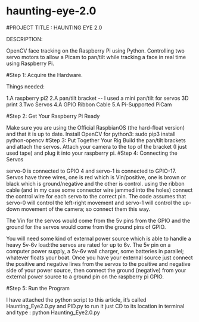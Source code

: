 # haunting-eye-2.0
#PROJECT TITLE : HAUNTING EYE 2.0

DESCRIPTION:

OpenCV face tracking on the Raspberry Pi using Python. Controlling two servo motors to allow a Picam to pan/tilt while tracking a face in real time using Raspberry Pi.

#Step 1: Acquire the Hardware.

Things needed:

1.A raspberry pi2
2.A pan/tilt bracket -- I used a mini pan/tilt for servos 3D print
3.Two Servos
4.A GPIO Ribbon Cable
5.A Pi-Supported PiCam


#Step 2: Get Your Raspberry Pi Ready


Make sure you are using the Official RaspbianOS (the hard-float version) and that it is up to date.
Install OpenCV for python3: sudo pip3 install python-opencv
#Step 3: Put Together Your Rig
Build the pan/tilt brackets and attach the servos.
Attach your camera to the top of the bracket (I just used tape) and plug it into your raspberry pi.
#Step 4: Connecting the Servos


servo-0 is connected to GPIO 4 and servo-1 is connected to GPIO-17.
Servos have three wires, one is red which is Vin/positive, one is brown or black which is ground/negative and the other is control.
using the ribbon cable (and in my case some connector wire jammed into the holes) connect the control wire for each servo to the correct pin. The code assumes that servo-0 will control the left-right movement and servo-1 will control the up-down movement of the camera; so connect them this way.

The Vin for the servos would come from the 5v pins from the GPIO and the ground for the servos would come from the ground pins of GPIO.

You will need some kind of external power source which is able to handle a heavy 5v-6v load:the servos are rated for up to 6v. The 5v pin on a computer power supply, a 5v-6v wall charger, some batteries in parallel; whatever floats your boat. Once you have your external source just connect the positive and negative lines from the servos to the positive and negative side of your power source, then connect the ground (negative) from your external power source to a ground pin on the raspberry pi GPIO.

#Step 5: Run the Program

I have attached the python script to this article, it’s called Haunting_Eye2.0.py and PID.py to run it just CD to its location in terminal and type : python Haunting_Eye2.0.py 

